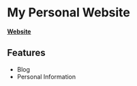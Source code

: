 # My Personal Website 
  

**[Website](https://harshalnishar.github.io/Moon11)**

## Features
* Blog
* Personal Information

